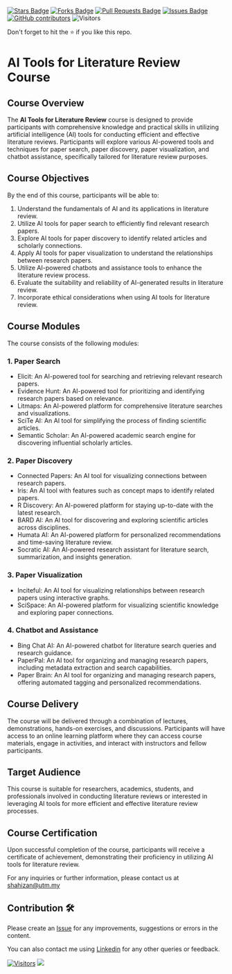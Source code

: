 <a href="https://github.com/drshahizan/courses/stargazers"><img src="https://img.shields.io/github/stars/drshahizan/courses" alt="Stars Badge"/></a>
<a href="https://github.com/drshahizan/courses/network/members"><img src="https://img.shields.io/github/forks/drshahizan/courses" alt="Forks Badge"/></a>
<a href="https://github.com/drshahizan/courses/pulls"><img src="https://img.shields.io/github/issues-pr/drshahizan/courses" alt="Pull Requests Badge"/></a>
<a href="https://github.com/drshahizan/courses/issues"><img src="https://img.shields.io/github/issues/drshahizan/courses" alt="Issues Badge"/></a>
<a href="https://github.com/drshahizan/courses/graphs/contributors"><img alt="GitHub contributors" src="https://img.shields.io/github/contributors/drshahizan/courses?color=2b9348"></a>
![Visitors](https://api.visitorbadge.io/api/visitors?path=https%3A%2F%2Fgithub.com%2Fdrshahizan%2Fcourses&labelColor=%23d9e3f0&countColor=%23697689&style=flat)

Don't forget to hit the :star: if you like this repo.

# AI Tools for Literature Review Course

## Course Overview
The **AI Tools for Literature Review** course is designed to provide participants with comprehensive knowledge and practical skills in utilizing artificial intelligence (AI) tools for conducting efficient and effective literature reviews. Participants will explore various AI-powered tools and techniques for paper search, paper discovery, paper visualization, and chatbot assistance, specifically tailored for literature review purposes.

## Course Objectives
By the end of this course, participants will be able to:

1. Understand the fundamentals of AI and its applications in literature review.
2. Utilize AI tools for paper search to efficiently find relevant research papers.
3. Explore AI tools for paper discovery to identify related articles and scholarly connections.
4. Apply AI tools for paper visualization to understand the relationships between research papers.
5. Utilize AI-powered chatbots and assistance tools to enhance the literature review process.
6. Evaluate the suitability and reliability of AI-generated results in literature review.
7. Incorporate ethical considerations when using AI tools for literature review.

## Course Modules
The course consists of the following modules:

### 1. Paper Search
- Elicit: An AI-powered tool for searching and retrieving relevant research papers.
- Evidence Hunt: An AI-powered tool for prioritizing and identifying research papers based on relevance.
- Litmaps: An AI-powered platform for comprehensive literature searches and visualizations.
- SciTe AI: An AI tool for simplifying the process of finding scientific articles.
- Semantic Scholar: An AI-powered academic search engine for discovering influential scholarly articles.

### 2. Paper Discovery
- Connected Papers: An AI tool for visualizing connections between research papers.
- Iris: An AI tool with features such as concept maps to identify related papers.
- R Discovery: An AI-powered platform for staying up-to-date with the latest research.
- BARD AI: An AI tool for discovering and exploring scientific articles across disciplines.
- Humata AI: An AI-powered platform for personalized recommendations and time-saving literature review.
- Socratic AI: An AI-powered research assistant for literature search, summarization, and insights generation.

### 3. Paper Visualization
- Inciteful: An AI tool for visualizing relationships between research papers using interactive graphs.
- SciSpace: An AI-powered platform for visualizing scientific knowledge and exploring paper connections.

### 4. Chatbot and Assistance
- Bing Chat AI: An AI-powered chatbot for literature search queries and research guidance.
- PaperPal: An AI tool for organizing and managing research papers, including metadata extraction and search capabilities.
- Paper Brain: An AI tool for organizing and managing research papers, offering automated tagging and personalized recommendations.

## Course Delivery
The course will be delivered through a combination of lectures, demonstrations, hands-on exercises, and discussions. Participants will have access to an online learning platform where they can access course materials, engage in activities, and interact with instructors and fellow participants.

## Target Audience
This course is suitable for researchers, academics, students, and professionals involved in conducting literature reviews or interested in leveraging AI tools for more efficient and effective literature review processes.

## Course Certification
Upon successful completion of the course, participants will receive a certificate of achievement, demonstrating their proficiency in utilizing AI tools for literature review.

For any inquiries or further information, please contact us at shahizan@utm.my

## Contribution 🛠️
Please create an [Issue](https://github.com/drshahizan/courses/issues) for any improvements, suggestions or errors in the content.

You can also contact me using [Linkedin](https://www.linkedin.com/in/drshahizan/) for any other queries or feedback.

[![Visitors](https://api.visitorbadge.io/api/visitors?path=https%3A%2F%2Fgithub.com%2Fdrshahizan&labelColor=%23697689&countColor=%23555555&style=plastic)](https://visitorbadge.io/status?path=https%3A%2F%2Fgithub.com%2Fdrshahizan)
![](https://hit.yhype.me/github/profile?user_id=81284918)

